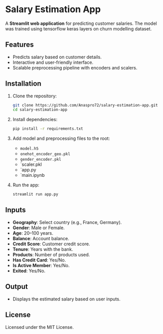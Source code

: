 # Salary Estimation App

A **Streamlit web application** for predicting customer salaries. The model was trained using tensorflow keras layers on churn modelling dataset.  
## Features
- Predicts salary based on customer details.
- Interactive and user-friendly interface.
- Scalable preprocessing pipeline with encoders and scalers.

## Installation
1. Clone the repository:
   ```bash
   git clone https://github.com/Anaspro72/salary-estimation-app.git
   cd salary-estimation-app
   ```

2. Install dependencies:
   ```bash
   pip install -r requirements.txt
   ```

3. Add model and preprocessing files to the root:
   - `model.h5`
   - `onehot_encoder_geo.pkl`
   - `gender_encoder.pkl`
   - `scaler.pkl
   - `app.py
   - `main.ipynb
     

4. Run the app:
   ```bash
   streamlit run app.py
   ```

## Inputs
- **Geography**: Select country (e.g., France, Germany).
- **Gender**: Male or Female.
- **Age**: 20–100 years.
- **Balance**: Account balance.
- **Credit Score**: Customer credit score.
- **Tenure**: Years with the bank.
- **Products**: Number of products used.
- **Has Credit Card**: Yes/No.
- **Is Active Member**: Yes/No.
- **Exited**: Yes/No.

## Output
- Displays the estimated salary based on user inputs.


## License
Licensed under the MIT License.
